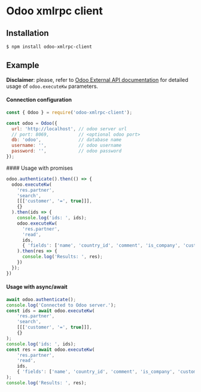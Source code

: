 # Odoo xmlrpc client

## Installation

```sh
$ npm install odoo-xmlrpc-client
```

## Example

**Disclaimer**: please, refer to
[Odoo External API documentation](https://www.odoo.com/documentation/master/webservices/odoo.html)
for detailed usage of `odoo.executeKw` parameters.

#### Connection configuration

```js
const { Odoo } = require('odoo-xmlrpc-client');

const odoo = Odoo({
  url: 'http://localhost', // odoo server url
  // port: 8069,           // <optional odoo port>
  db: 'odoo',              // database name
  username: '',            // odoo username
  password: '',            // odoo password
});
```


#### Usage with promises

```js
odoo.authenticate().then(() => {
  odoo.executeKw(
    'res.partner',
    'search',
    [[['customer', '=', true]]],
    {}
  ).then(ids => {
    console.log('ids: ', ids);
    odoo.executeKw(
      'res.partner',
      'read',
      ids,
      { 'fields': ['name', 'country_id', 'comment', 'is_company', 'customer'] }
    ).then(res => {
      console.log('Results: ', res);
    })
  });
})
```

#### Usage with async/await

```js
await odoo.authenticate();
console.log('Connected to Odoo server.');
const ids = await odoo.executeKw(
    'res.partner',
    'search',
    [[['customer', '=', true]]],
    {}
);
console.log('ids: ', ids);
const res = await odoo.executeKw(
    'res.partner',
    'read',
    ids,
    { 'fields': ['name', 'country_id', 'comment', 'is_company', 'customer'] }
);
console.log('Results: ', res);
```
